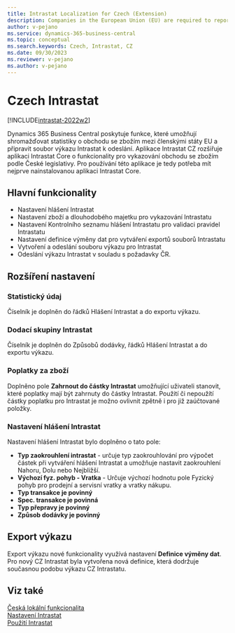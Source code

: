 ```yaml
---
title: Intrastat Localization for Czech (Extension)  
description: Companies in the European Union (EU) are required to report trade with other countries/regions in the EU through Intrastat reporting or VAT Information Exchange System.
author: v-pejano
ms.service: dynamics-365-business-central
ms.topic: conceptual
ms.search.keywords: Czech, Intrastat, CZ
ms.date: 09/30/2023
ms.reviewer: v-pejano
ms.author: v-pejano
---
```


# Czech Intrastat

[!INCLUDE[intrastat-2022w2](../../includes/intrastat-2022w2.md)]

Dynamics 365 Business Central poskytuje funkce, které umožňují shromažďovat statistiky o obchodu se zbožím mezi členskými státy EU a připravit soubor výkazu Intrastat k odeslání. Aplikace Intrastat CZ rozšiřuje aplikaci Intrastat Core o funkcionality pro vykazování obchodu se zbožím podle České legislativy. Pro používání této aplikace je tedy potřeba mít nejprve nainstalovanou aplikaci Intrastat Core.

## Hlavní funkcionality

- Nastavení hlášení Intrastat
- Nastavení zboží a dlouhodobého majetku pro vykazování Intrastatu
- Nastavení Kontrolního seznamu hlášení Intrastatu pro validaci pravidel Intrastatu
- Nastavení definice výměny dat pro vytváření exportů souborů Intrastatu
- Vytvoření a odeslání souboru výkazu pro Intrastat
- Odeslání výkazu Intrastat v souladu s požadavky ČR.

## Rozšíření nastavení

### Statistický údaj

Číselník je doplněn do řádků Hlášení Intrastat a do exportu výkazu.

### Dodací skupiny Intrastat

Číselník je doplněn do Způsobů dodávky, řádků Hlášení Intrastat a do exportu výkazu.

### Poplatky za zboží

Doplněno pole **Zahrnout do částky Intrastat** umožňující uživateli stanovit, které poplatky mají být zahrnuty do částky Intrastat. Použití či nepoužítí částky poplatku pro Intrastat je možno ovlivnit zpětně i pro již zaúčtované položky.

### Nastavení hlášení Intrastat

Nastavení hlášení Intrastat bylo doplněno o tato pole:

- **Typ zaokrouhlení intrastat** - určuje typ zaokrouhlování pro výpočet částek při vytváření hlášení Intrastat a umožňuje nastavit zaokrouhlení Nahoru, Dolu nebo Nejbližší.
- **Výchozí fyz. pohyb - Vratka** - Určuje výchozí hodnotu pole Fyzický pohyb pro prodejní a servisní vratky a vratky nákupu.
- **Typ transakce je povinný**
- **Spec. transakce je povinná**
- **Typ přepravy je povinný**
- **Způsob dodávky je povinný**

## Export výkazu

Export výkazu nové funkcionality využívá nastavení **Definice výměny dat**. Pro nový CZ Intrastat byla vytvořena nová definice, která dodržuje současnou podobu výkazu CZ Intrastatu.

## Viz také

[Česká lokální funkcionalita](czech-local-functionality.md)  
[Nastavení Intrastat](../../finance-how-setup-report-intrastat.md)  
[Použití Intrastat](../../finance-how-report-intrastat.md)  
